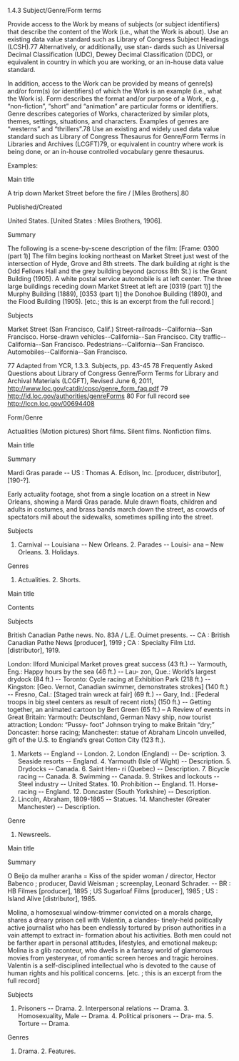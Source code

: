 1.4.3 Subject/Genre/Form terms

Provide access to the Work by means of subjects (or subject identifiers) that describe the
content of the Work (i.e., what the Work is about). Use an existing data value standard such
as Library of Congress Subject Headings (LCSH).77 Alternatively, or additionally, use stan-
dards such as Universal Decimal Classification (UDC), Dewey Decimal Classification (DDC),
or equivalent in country in which you are working, or an in-house data value standard.

In addition, access to the Work can be provided by means of genre(s) and/or form(s)
(or identifiers) of which the Work is an example (i.e., what the Work is). Form describes
the format and/or purpose of a Work, e.g., “non-fiction”, “short” and “animation” are
particular  forms  or  identifiers.  Genre  describes  categories  of  Works,  characterized  by
similar  plots,  themes,  settings,  situations,  and  characters.  Examples  of  genres  are
“westerns” and “thrillers”.78 Use an existing and widely used data value standard such as
Library of Congress Thesaurus for Genre/Form Terms in Libraries and Archives (LCGFT)79,
or equivalent in country where work is being done, or an in-house controlled vocabulary
genre thesaurus.

Examples:

Main title

A trip down Market Street before the fire / [Miles Brothers].80

Published/Created

United States.
[United States : Miles Brothers, 1906].

Summary

The  following  is  a  scene-by-scene  description  of  the  film:
[Frame:  0300  (part  1)]  The  film  begins  looking  northeast  on
Market  Street  just  west  of  the  intersection  of  Hyde,  Grove
and 8th streets. The dark building at right is the Odd Fellows
Hall and the grey building beyond (across 8th St.) is the Grant
Building  (1905).  A  white  postal  service  automobile  is  at  left
center. The three large buildings receding down Market Street
at  left  are  [0319  (part  1)]  the  Murphy  Building  (1889),  [0353
(part 1)] the Donohoe Building (1890), and the Flood Building
(1905). [etc.; this is an excerpt from the full record.]

Subjects

Market Street (San Francisco, Calif.)
Street-railroads--California--San Francisco.
Horse-drawn vehicles--California--San Francisco.
City traffic--California--San Francisco.
Pedestrians--California--San Francisco.
Automobiles--California--San Francisco.

77  Adapted from YCR, 1.3.3. Subjects, pp. 43-45
78  Frequently Asked Questions about Library of Congress Genre/Form Terms for Library and Archival Materials
(LCGFT), Revised June 6, 2011, http://www.loc.gov/catdir/cpso/genre_form_faq.pdf
79  http://id.loc.gov/authorities/genreForms
80  For full record see http://lccn.loc.gov/00694408



Form/Genre

Actualities (Motion pictures)
Short films.
Silent films.
Nonfiction films.

Main title

Summary

Mardi  Gras  parade  --  US  :  Thomas  A.  Edison,  Inc.  [producer,
distributor], [190-?].

Early actuality footage, shot from a single location on a street
in  New  Orleans,  showing  a  Mardi  Gras  parade.  Mule  drawn
floats,  children  and  adults  in  costumes,  and  brass  bands
march  down  the  street,  as  crowds  of  spectators  mill  about
the sidewalks, sometimes spilling into the street.

Subjects

1. Carnival -- Louisiana -- New Orleans. 2. Parades -- Louisi-
ana – New Orleans. 3. Holidays.

Genres

1. Actualities. 2. Shorts.

Main title

Contents

Subjects

British Canadian Pathe news. No. 83A / L.E. Ouimet presents.
--  CA  :  British  Canadian  Pathe  News  [producer],  1919  ;  CA  :
Specialty Film Ltd. [distributor], 1919.

London: Ilford Municipal Market proves great success (43 ft.)
--  Yarmouth,  Eng.:  Happy  hours  by  the  sea  (46  ft.)  --  Lau-
zon,  Que.:  World’s  largest  drydock  (84  ft.)  --  Toronto:  Cycle
racing  at  Exhibition  Park  (218  ft.)  --  Kingston:  [Geo.  Vernot,
Canadian swimmer, demonstrates strokes] (140 ft.) -- Fresno,
Cal.: [Staged train wreck at fair] (69 ft.) -- Gary, Ind.: [Federal
troops in big steel centers as result of recent riots] (150 ft.) --
Getting together, an animated cartoon by Bert Green (65 ft.)
– A Review of events in Great Britain: Yarmouth: Deutschland,
German  Navy  ship,  now  tourist  attraction;  London:  “Pussy-
foot” Johnson trying to make Britain “dry;” Doncaster: horse
racing; Manchester: statue of Abraham Lincoln unveiled, gift
of the U.S. to England’s great Cotton City (123 ft.).

1. Markets -- England -- London. 2. London (England) -- De-
scription.  3.  Seaside  resorts  --  England.  4.  Yarmouth  (Isle  of
Wight)  --  Description.  5.  Drydocks  --  Canada.  6.  Saint  Hen-
ri  (Quebec)  --  Description.  7.  Bicycle  racing  --  Canada.  8.
Swimming -- Canada. 9. Strikes and lockouts -- Steel industry
--  United  States.  10.  Prohibition  --  England.  11.  Horse-racing
--  England.  12.  Doncaster  (South  Yorkshire)  --  Description.
13.  Lincoln,  Abraham,  1809-1865  --  Statues.  14.  Manchester
(Greater Manchester) -- Description.

Genre

1. Newsreels.



Main title

Summary

O  Beijo  da  mulher  aranha  =  Kiss  of  the  spider  woman /  director,
Hector Babenco ; producer, David Weisman ; screenplay, Leonard
Schrader. -- BR : HB Filmes [producer], 1895 ; US Sugarloaf Films
[producer], 1985 ; US : Island Alive [distributor], 1985.

Molina, a homosexual window-trimmer convicted on a morals
charge, shares a dreary prison cell with Valentin, a clandes-
tinely-held politically active journalist who has been endlessly
tortured by prison authorities in a vain attempt to extract in-
formation about his activities. Both men could not be farther
apart in personal attitudes, lifestyles, and emotional makeup:
Molina  is  a  glib  raconteur,  who  dwells  in  a  fantasy  world  of
glamorous movies from yesteryear, of romantic screen heroes
and tragic heroines. Valentin is a self-disciplined intellectual
who is devoted to the cause of human rights and his political
concerns. [etc. ; this is an excerpt from the full record]

Subjects

1. Prisoners -- Drama. 2. Interpersonal relations -- Drama. 3.
Homosexuality,  Male  --  Drama.  4.  Political  prisoners  --  Dra-
ma. 5. Torture -- Drama.

Genres

1. Drama. 2. Features.
